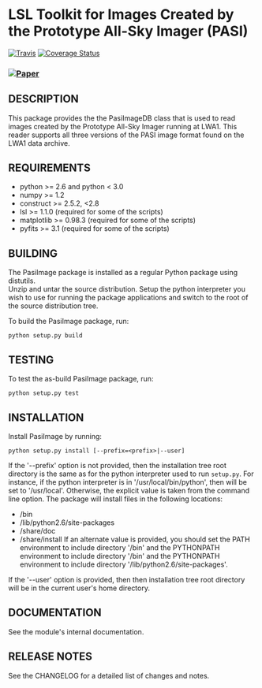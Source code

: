 LSL Toolkit for Images Created by the Prototype All-Sky Imager (PASI)
=====================================================================

[![Travis](https://travis-ci.org/lwa-project/pasi_image.svg?branch=master)](https://travis-ci.org/lwa-project/pasi_image.svg?branch=master)  [![Coverage Status](https://coveralls.io/repos/github/lwa-project/pasi_image/badge.svg?branch=master)](https://coveralls.io/github/lwa-project/pasi_image?branch=master)

### [![Paper](https://img.shields.io/badge/arXiv-1503.05150-blue.svg)](https://arxiv.org/abs/1503.05150)

DESCRIPTION
-----------
This package provides the the PasiImageDB class that is used to
read images created by the Prototype All-Sky Imager running at 
LWA1.  This reader supports all three versions of the PASI image
format found on the LWA1 data archive.

REQUIREMENTS
------------
  * python >= 2.6 and python < 3.0
  * numpy >= 1.2
  * construct >= 2.5.2, <2.8
  * lsl >= 1.1.0 (required for some of the scripts)
  * matplotlib >= 0.98.3 (required for some of the scripts)
  * pyfits >= 3.1 (required for some of the scripts)

BUILDING
--------
The PasiImage package is installed as a regular Python package using distutils.  
Unzip and untar the source distribution. Setup the python interpreter you 
wish to use for running the package applications and switch to the root of 
the source distribution tree.

To build the PasiImage package, run:
    
    python setup.py build

TESTING
-------
To test the as-build PasiImage package, run:
    
    python setup.py test

INSTALLATION
------------
Install PasiImage by running:
    
    python setup.py install [--prefix=<prefix>|--user]
    
If the '--prefix' option is not provided, then the installation 
tree root directory is the same as for the python interpreter used 
to run `setup.py`.  For instance, if the python interpreter is in 
'/usr/local/bin/python', then <prefix> will be set to '/usr/local'.
Otherwise, the explicit <prefix> value is taken from the command line
option.  The package will install files in the following locations:
  * <prefix>/bin
  * <prefix>/lib/python2.6/site-packages
  * <prefix>/share/doc
  * <prefix>/share/install
If an alternate <prefix> value is provided, you should set the PATH
environment to include directory '<prefix>/bin' and the PYTHONPATH
environment to include directory '<prefix>/bin' and the PYTHONPATH
environment to include directory '<prefix>/lib/python2.6/site-packages'.

If the '--user' option is provided, then then installation tree root 
directory will be in the current user's home directory.

DOCUMENTATION
-------------
See the module's internal documentation.

RELEASE NOTES
-------------
See the CHANGELOG for a detailed list of changes and notes.
